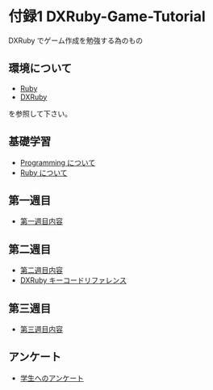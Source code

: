 付録1 DXRuby-Game-Tutorial
====================

DXRuby でゲーム作成を勉強する為のもの

## 環境について

- [Ruby](http://www.ruby-lang.org/ja/)
- [DXRuby](http://dxruby.sourceforge.jp)

を参照して下さい。

## 基礎学習

- [Programming について](./about-programming.md)
- [Ruby について](./about-ruby.md)

## 第一週目

- [第一週目内容](./first-week.md)

## 第二週目

- [第二週目内容](./second-week.md)
- [DXRuby キーコードリファレンス](http://dxruby.sourceforge.jp/DXRubyReference/2009823193120640.htm)

## 第三週目

- [第三週目内容](./third-week.md)

## アンケート

- [学生へのアンケート](https://goo.gl/forms/37j73ObVanuI7P0l2)
